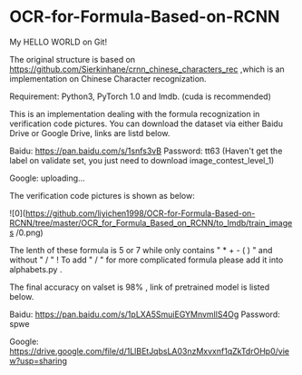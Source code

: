 # OCR-for-Formula-Based-on-RCNN
My HELLO WORLD on Git!

The original structure is based on https://github.com/Sierkinhane/crnn_chinese_characters_rec ,which is an implementation on Chinese Character recognization.

Requirement: Python3, PyTorch 1.0 and lmdb. (cuda is recommended)

This is an implementation dealing with the formula recognization in verification code pictures. You can download the dataset via either Baidu Drive or Google Drive, links are listd below.

Baidu: https://pan.baidu.com/s/1snfs3vB Password: tt63 (Haven't get the label on validate set, you just need to download image_contest_level_1)

Google: uploading...

The verification code pictures is shown as below:

![0](https://github.com/liyichen1998/OCR-for-Formula-Based-on-RCNN/tree/master/OCR_for_Formula_Based_on_RCNN/to_lmdb/train_images
/0.png)

The lenth of these formula is 5 or 7 while only contains " * + - ( ) " and without " / " ! 
To add " / " for more complicated formula please add it into alphabets.py .

The final accuracy on valset is 98% , link of pretrained model is listed below.

Baidu:  https://pan.baidu.com/s/1pLXA5SmuiEGYMnvmllS4Og  Password: spwe

Google: https://drive.google.com/file/d/1LlBEtJqbsLA03nzMxvxnf1qZkTdrOHp0/view?usp=sharing

